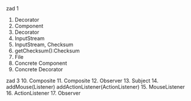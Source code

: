 zad 1
1. Decorator
2. Component
3. Decorator
4. InputStream
5. InputStream, Checksum
6. getChecksum():Checksum
7. File
8. Concrete Component
9. Concrete Decorator

zad 3
10. Composite
11. Composite
12. Observer
13. Subject
14. addMouse(Listener) addActionListener(ActionListener)
15. MouseListener
16. ActionListener
17. Observer